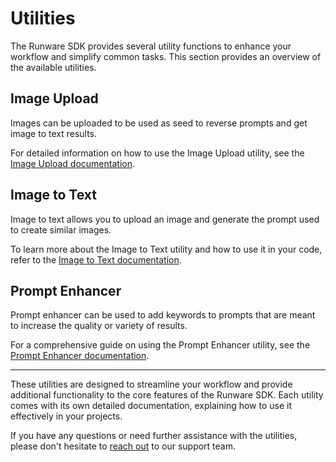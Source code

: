 # Utilities

The Runware SDK provides several utility functions to enhance your workflow and simplify common tasks. This section provides an overview of the available utilities.

## Image Upload

Images can be uploaded to be used as seed to reverse prompts and get image to text results.

For detailed information on how to use the Image Upload utility, see the [Image Upload documentation](utilities_image_upload.md).

## Image to Text

Image to text allows you to upload an image and generate the prompt used to create similar images.

To learn more about the Image to Text utility and how to use it in your code, refer to the [Image to Text documentation](utilities_image_to_text.md).

## Prompt Enhancer

Prompt enhancer can be used to add keywords to prompts that are meant to increase the quality or variety of results.

For a comprehensive guide on using the Prompt Enhancer utility, see the [Prompt Enhancer documentation](utilities_prompt_enhancer.md).

---

These utilities are designed to streamline your workflow and provide additional functionality to the core features of the Runware SDK. Each utility comes with its own detailed documentation, explaining how to use it effectively in your projects.

If you have any questions or need further assistance with the utilities, please don't hesitate to [reach out](https://github.com/runware/sdk-python/issues) to our support team.
